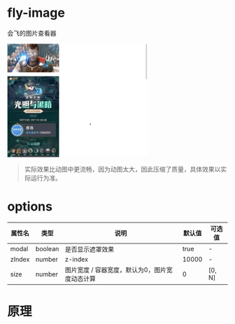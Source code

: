 # fly-image

会飞的图片查看器

![fly-image](./images/fly-image.gif)

> 实际效果比动图中更流畅，因为动图太大，因此压缩了质量，具体效果以实际运行为准。


# options

属性名 | 类型 | 说明 | 默认值 | 可选值
-- | -- | -- | -- | --
modal | boolean | 是否显示遮罩效果 | true | -
zIndex | number | z-index | 10000 | -
size | number | 图片宽度 / 容器宽度，默认为0，图片宽度动态计算 | 0 | [0, N]

# 原理

